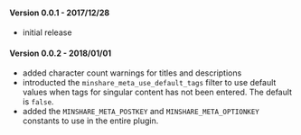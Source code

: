 #### Version 0.0.1 - 2017/12/28
* initial release

#### Version 0.0.2 - 2018/01/01
* added character count warnings for titles and descriptions
* introducted the `minshare_meta_use_default_tags` filter to use default values when tags for singular content has not been entered. The default is `false`.
* added the `MINSHARE_META_POSTKEY` and `MINSHARE_META_OPTIONKEY` constants to use in the entire plugin.
